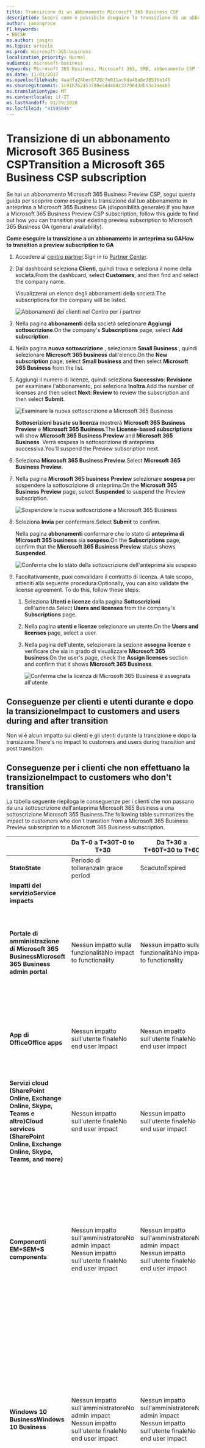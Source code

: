 ```yaml
---
title: Transizione di un abbonamento Microsoft 365 Business CSP 
description: Scopri come è possibile eseguire la transizione di un abbonamento Microsoft 365 Business CSP da anteprima a Disponibilità generale. 
author: jasongroce
f1.keywords:
- NOCSH
ms.author: jasgro
ms.topic: article 
ms.prod: microsoft-365-business
localization_priority: Normal
audience: microsoft-business 
keywords: Microsoft 365 Business, Microsoft 365, SMB, abbonamento CSP transizione
ms.date: 11/01/2017
ms.openlocfilehash: 4aadfa24bec8728c7e011ac6da48a8e30516e145
ms.sourcegitcommit: 1c91b7b24537d0e54d484c3379043db53c1aea65
ms.translationtype: MT
ms.contentlocale: it-IT
ms.lasthandoff: 01/29/2020
ms.locfileid: "41595046"
---
```

# <a name="transition-a-microsoft-365-business-csp-subscription"></a><span data-ttu-id="11b69-104">Transizione di un abbonamento Microsoft 365 Business CSP</span><span class="sxs-lookup"><span data-stu-id="11b69-104">Transition a Microsoft 365 Business CSP subscription</span></span>

<span data-ttu-id="11b69-105">Se hai un abbonamento Microsoft 365 Business Preview CSP, segui questa guida per scoprire come eseguire la transizione dal tuo abbonamento in anteprima a Microsoft 365 Business GA (disponibilità generale).</span><span class="sxs-lookup"><span data-stu-id="11b69-105">If you have a Microsoft 365 Business Preview CSP subscription, follow this guide to find out how you can transition your existing preview subscription to Microsoft 365 Business GA (general availability).</span></span>

<span data-ttu-id="11b69-106">**Come eseguire la transizione a un abbonamento in anteprima su GA**</span><span class="sxs-lookup"><span data-stu-id="11b69-106">**How to transition a preview subscription to GA**</span></span>

1. <span data-ttu-id="11b69-107">Accedere al <a href="https://partnercenter.microsoft.com" target="_blank">centro partner</a>.</span><span class="sxs-lookup"><span data-stu-id="11b69-107">Sign in to <a href="https://partnercenter.microsoft.com" target="_blank">Partner Center</a>.</span></span>
2. <span data-ttu-id="11b69-108">Dal dashboard seleziona **Clienti**, quindi trova e seleziona il nome della società.</span><span class="sxs-lookup"><span data-stu-id="11b69-108">From the dashboard, select **Customers**, and then find and select the company name.</span></span>

    <span data-ttu-id="11b69-109">Visualizzerai un elenco degli abbonamenti della società.</span><span class="sxs-lookup"><span data-stu-id="11b69-109">The subscriptions for the company will be listed.</span></span>

    ![Abbonamenti dei clienti nel Centro per i partner](images/pc_customer_subscriptions_1.png)
    
3. <span data-ttu-id="11b69-111">Nella pagina **abbonamenti** della società selezionare **Aggiungi sottoscrizione**.</span><span class="sxs-lookup"><span data-stu-id="11b69-111">On the company's **Subscriptions** page, select **Add subscription**.</span></span>
4. <span data-ttu-id="11b69-112">Nella pagina **nuova sottoscrizione** , selezionare **Small Business** , quindi selezionare **Microsoft 365 business** dall'elenco.</span><span class="sxs-lookup"><span data-stu-id="11b69-112">On the **New subscription** page, select **Small business** and then select **Microsoft 365 Business** from the list.</span></span>
5. <span data-ttu-id="11b69-113">Aggiungi il numero di licenze, quindi seleziona **Successivo: Revisione** per esaminare l'abbonamento, poi seleziona **Inoltra**.</span><span class="sxs-lookup"><span data-stu-id="11b69-113">Add the number of licenses and then select **Next: Review** to review the subscription and then select **Submit**.</span></span>

    ![Esaminare la nuova sottoscrizione a Microsoft 365 Business](images/pc_customer_reviewnewsubscription.png)

    <span data-ttu-id="11b69-115">**Sottoscrizioni basate su licenza** mostrerà **Microsoft 365 Business Preview** e **Microsoft 365 Business**.</span><span class="sxs-lookup"><span data-stu-id="11b69-115">The **License-based subscriptions** will show **Microsoft 365 Business Preview** and **Microsoft 365 Business**.</span></span> <span data-ttu-id="11b69-116">Verrà sospesa la sottoscrizione di anteprima successiva.</span><span class="sxs-lookup"><span data-stu-id="11b69-116">You'll suspend the Preview subscription next.</span></span>

6. <span data-ttu-id="11b69-117">Seleziona **Microsoft 365 Business Preview**.</span><span class="sxs-lookup"><span data-stu-id="11b69-117">Select **Microsoft 365 Business Preview**.</span></span>
7. <span data-ttu-id="11b69-118">Nella pagina **Microsoft 365 business Preview** selezionare **sospesa** per sospendere la sottoscrizione di anteprima.</span><span class="sxs-lookup"><span data-stu-id="11b69-118">On the **Microsoft 365 Business Preview** page, select **Suspended** to suspend the Preview subscription.</span></span>

    ![Sospendere la nuova sottoscrizione a Microsoft 365 Business](images/pc_customer_m365bpreview_suspend.png)

8. <span data-ttu-id="11b69-120">Seleziona **Invia** per confermare.</span><span class="sxs-lookup"><span data-stu-id="11b69-120">Select **Submit** to confirm.</span></span>

    <span data-ttu-id="11b69-121">Nella pagina **abbonamenti** confermare che lo stato di **anteprima di Microsoft 365 business** sia **sospeso**.</span><span class="sxs-lookup"><span data-stu-id="11b69-121">On the **Subscriptions** page, confirm that the **Microsoft 365 Business Preview** status shows **Suspended**.</span></span>

    ![Conferma che lo stato della sottoscrizione dell'anteprima sia sospeso](images/pc_customer_m365bpreview_suspend_confirm.png)

9. <span data-ttu-id="11b69-p102">Facoltativamente, puoi convalidare il contratto di licenza. A tale scopo, attieniti alla seguente procedura:</span><span class="sxs-lookup"><span data-stu-id="11b69-p102">Optionally, you can also validate the license agreement. To do this, follow these steps:</span></span>
    1. <span data-ttu-id="11b69-125">Seleziona **Utenti e licenze** dalla pagina **Sottoscrizioni** dell'azienda.</span><span class="sxs-lookup"><span data-stu-id="11b69-125">Select **Users and licenses** from the company's **Subscriptions** page.</span></span>
    2. <span data-ttu-id="11b69-126">Nella pagina **utenti e licenze** selezionare un utente.</span><span class="sxs-lookup"><span data-stu-id="11b69-126">On the **Users and licenses** page, select a user.</span></span>
    3. <span data-ttu-id="11b69-127">Nella pagina dell'utente, selezionare la sezione **assegna licenze** e verificare che sia in grado di visualizzare **Microsoft 365 business**.</span><span class="sxs-lookup"><span data-stu-id="11b69-127">On the user's page, check the **Assign licenses** section and confirm that it shows **Microsoft 365 Business**.</span></span>

        ![Conferma che la licenza di Microsoft 365 Business è assegnata all'utente](images/pc_customer_userslicenses_m365b_validate.png)

## <a name="impact-to-customers-and-users-during-and-after-transition"></a><span data-ttu-id="11b69-129">Conseguenze per clienti e utenti durante e dopo la transizione</span><span class="sxs-lookup"><span data-stu-id="11b69-129">Impact to customers and users during and after transition</span></span>

<span data-ttu-id="11b69-130">Non vi è alcun impatto sui clienti e gli utenti durante la transizione e dopo la transizione.</span><span class="sxs-lookup"><span data-stu-id="11b69-130">There's no impact to customers and users during transition and post transition.</span></span>

## <a name="impact-to-customers-who-dont-transition"></a><span data-ttu-id="11b69-131">Conseguenze per i clienti che non effettuano la transizione</span><span class="sxs-lookup"><span data-stu-id="11b69-131">Impact to customers who don't transition</span></span>

<span data-ttu-id="11b69-132">La tabella seguente riepiloga le conseguenze per i clienti che non passano da una sottoscrizione dell'anteprima Microsoft 365 Business a una sottoscrizione Microsoft 365 Business.</span><span class="sxs-lookup"><span data-stu-id="11b69-132">The following table summarizes the impact to customers who don't transition from a Microsoft 365 Business Preview subscription to a Microsoft 365 Business subscription.</span></span>

|       | <span data-ttu-id="11b69-133">Da T-0 a T+30</span><span class="sxs-lookup"><span data-stu-id="11b69-133">T-0 to T+30</span></span>     | <span data-ttu-id="11b69-134">Da T+30 a T+60</span><span class="sxs-lookup"><span data-stu-id="11b69-134">T+30 to T+60</span></span> | <span data-ttu-id="11b69-135">Da T+60 a T+120</span><span class="sxs-lookup"><span data-stu-id="11b69-135">T+60 to T+120</span></span> | <span data-ttu-id="11b69-136">Oltre 120 + T</span><span class="sxs-lookup"><span data-stu-id="11b69-136">Beyond T+120</span></span>  |
|-------|-----------------|--------------|---------------|---------------|
| <span data-ttu-id="11b69-137">**Stato**</span><span class="sxs-lookup"><span data-stu-id="11b69-137">**State**</span></span> | <span data-ttu-id="11b69-138">Periodo di tolleranza</span><span class="sxs-lookup"><span data-stu-id="11b69-138">In grace period</span></span> | <span data-ttu-id="11b69-139">Scaduto</span><span class="sxs-lookup"><span data-stu-id="11b69-139">Expired</span></span>      | <span data-ttu-id="11b69-140">Disattivato</span><span class="sxs-lookup"><span data-stu-id="11b69-140">Disabled</span></span>      | <span data-ttu-id="11b69-141">Senza provisioning</span><span class="sxs-lookup"><span data-stu-id="11b69-141">Deprovisioned</span></span> |
| <span data-ttu-id="11b69-142">**Impatti del servizio**</span><span class="sxs-lookup"><span data-stu-id="11b69-142">**Service impacts**</span></span>                                                        |
| <span data-ttu-id="11b69-143">**Portale di amministrazione di Microsoft 365 Business**</span><span class="sxs-lookup"><span data-stu-id="11b69-143">**Microsoft 365 Business admin portal**</span></span> | <span data-ttu-id="11b69-144">Nessun impatto sulla funzionalità</span><span class="sxs-lookup"><span data-stu-id="11b69-144">No impact to functionality</span></span> | <span data-ttu-id="11b69-145">Nessun impatto sulla funzionalità</span><span class="sxs-lookup"><span data-stu-id="11b69-145">No impact to functionality</span></span> | <span data-ttu-id="11b69-146">Puoi aggiungere/eliminare gli utenti, acquistare sottoscrizioni.</span><span class="sxs-lookup"><span data-stu-id="11b69-146">Can add/delete users, purchase subscriptions.</span></span></br> <span data-ttu-id="11b69-147">Non è possibile assegnare o revocare le licenze.</span><span class="sxs-lookup"><span data-stu-id="11b69-147">Can't assign/revoke licenses.</span></span> | <span data-ttu-id="11b69-p103">La sottoscrizione del cliente e tutti i dati verranno eliminati. L'amministratore può gestire altre sottoscrizioni a pagamento.</span><span class="sxs-lookup"><span data-stu-id="11b69-p103">Customer's subscription and all data is deleted. Admin can manage other paid subscriptions.</span></span> |
| <span data-ttu-id="11b69-150">**App di Office**</span><span class="sxs-lookup"><span data-stu-id="11b69-150">**Office apps**</span></span>                         | <span data-ttu-id="11b69-151">Nessun impatto sull'utente finale</span><span class="sxs-lookup"><span data-stu-id="11b69-151">No end user impact</span></span> | <span data-ttu-id="11b69-152">Nessun impatto sull'utente finale</span><span class="sxs-lookup"><span data-stu-id="11b69-152">No end user impact</span></span> | <span data-ttu-id="11b69-153">Office entra in modalità con funzionalità ridotte.</span><span class="sxs-lookup"><span data-stu-id="11b69-153">Office enters reduced functionality mode.</span></span></br> <span data-ttu-id="11b69-154">Gli utenti possono visualizzare solo i file.</span><span class="sxs-lookup"><span data-stu-id="11b69-154">Users can view files only.</span></span> | <span data-ttu-id="11b69-155">Office entra in modalità con funzionalità ridotte.</span><span class="sxs-lookup"><span data-stu-id="11b69-155">Office enters reduced functionality mode.</span></span></br> <span data-ttu-id="11b69-156">Gli utenti possono visualizzare solo i file.</span><span class="sxs-lookup"><span data-stu-id="11b69-156">Users can view files only.</span></span> |
| <span data-ttu-id="11b69-157">**Servizi cloud (SharePoint Online, Exchange Online, Skype, Teams e altro)**</span><span class="sxs-lookup"><span data-stu-id="11b69-157">**Cloud services (SharePoint Online, Exchange Online, Skype, Teams, and more)**</span></span> | <span data-ttu-id="11b69-158">Nessun impatto sull'utente finale</span><span class="sxs-lookup"><span data-stu-id="11b69-158">No end user impact</span></span> | <span data-ttu-id="11b69-159">Nessun impatto sull'utente finale</span><span class="sxs-lookup"><span data-stu-id="11b69-159">No end user impact</span></span> | <span data-ttu-id="11b69-160">Gli utenti finali e gli amministratori non hanno accesso ai dati nel cloud.</span><span class="sxs-lookup"><span data-stu-id="11b69-160">End users and admins have no access to data in the cloud.</span></span> | <span data-ttu-id="11b69-161">La sottoscrizione del cliente e tutti i dati verranno eliminati.</span><span class="sxs-lookup"><span data-stu-id="11b69-161">Customer's subscription and all data are deleted.</span></span> |
| <span data-ttu-id="11b69-162">**Componenti EM+S**</span><span class="sxs-lookup"><span data-stu-id="11b69-162">**EM+S components**</span></span> | <span data-ttu-id="11b69-163">Nessun impatto sull'amministratore</span><span class="sxs-lookup"><span data-stu-id="11b69-163">No admin impact</span></span></br> <span data-ttu-id="11b69-164">Nessun impatto sull'utente finale</span><span class="sxs-lookup"><span data-stu-id="11b69-164">No end user impact</span></span> | <span data-ttu-id="11b69-165">Nessun impatto sull'amministratore</span><span class="sxs-lookup"><span data-stu-id="11b69-165">No admin impact</span></span></br> <span data-ttu-id="11b69-166">Nessun impatto sull'utente finale</span><span class="sxs-lookup"><span data-stu-id="11b69-166">No end user impact</span></span> | <span data-ttu-id="11b69-167">Non è più possibile applicare la funzionalità.</span><span class="sxs-lookup"><span data-stu-id="11b69-167">Capability is no longer enforced.</span></span></br> <span data-ttu-id="11b69-168">Per altre info, vedi [Impatto dei dispositivi mobili dopo la scadenza della sottoscrizione](#mobile-device-impacts-upon-subscription-expiration) e [Impatto sui PC Windows 10 alla scadenza della sottoscrizione](#windows-10-pc-impacts-upon-subscription-expiration).</span><span class="sxs-lookup"><span data-stu-id="11b69-168">See [Mobile device impacts upon subscription expiration](#mobile-device-impacts-upon-subscription-expiration) and [Windows 10 PC impacts upon subscription expiration](#windows-10-pc-impacts-upon-subscription-expiration) for more info.</span></span> | <span data-ttu-id="11b69-169">Non è più possibile applicare la funzionalità.</span><span class="sxs-lookup"><span data-stu-id="11b69-169">Capability is no longer enforced.</span></span></br> <span data-ttu-id="11b69-170">Per altre info, vedi [Impatto dei dispositivi mobili dopo la scadenza della sottoscrizione](#mobile-device-impacts-upon-subscription-expiration) e [Impatto sui PC Windows 10 alla scadenza della sottoscrizione](#windows-10-pc-impacts-upon-subscription-expiration).</span><span class="sxs-lookup"><span data-stu-id="11b69-170">See [Mobile device impacts upon subscription expiration](#mobile-device-impacts-upon-subscription-expiration) and [Windows 10 PC impacts upon subscription expiration](#windows-10-pc-impacts-upon-subscription-expiration) for more info.</span></span> |
| <span data-ttu-id="11b69-171">**Windows 10 Business**</span><span class="sxs-lookup"><span data-stu-id="11b69-171">**Windows 10 Business**</span></span> | <span data-ttu-id="11b69-172">Nessun impatto sull'amministratore</span><span class="sxs-lookup"><span data-stu-id="11b69-172">No admin impact</span></span></br> <span data-ttu-id="11b69-173">Nessun impatto sull'utente finale</span><span class="sxs-lookup"><span data-stu-id="11b69-173">No end user impact</span></span> | <span data-ttu-id="11b69-174">Nessun impatto sull'amministratore</span><span class="sxs-lookup"><span data-stu-id="11b69-174">No admin impact</span></span></br> <span data-ttu-id="11b69-175">Nessun impatto sull'utente finale</span><span class="sxs-lookup"><span data-stu-id="11b69-175">No end user impact</span></span> | <span data-ttu-id="11b69-176">Non è più possibile applicare la funzionalità.</span><span class="sxs-lookup"><span data-stu-id="11b69-176">Capability is no longer enforced.</span></span></br> <span data-ttu-id="11b69-177">Per altre info, vedi [Impatto dei dispositivi mobili dopo la scadenza della sottoscrizione](#mobile-device-impacts-upon-subscription-expiration) e [Impatto sui PC Windows 10 alla scadenza della sottoscrizione](#windows-10-pc-impacts-upon-subscription-expiration).</span><span class="sxs-lookup"><span data-stu-id="11b69-177">See [Mobile device impacts upon subscription expiration](#mobile-device-impacts-upon-subscription-expiration) and [Windows 10 PC impacts upon subscription expiration](#windows-10-pc-impacts-upon-subscription-expiration) for more info.</span></span> | <span data-ttu-id="11b69-178">Non è più possibile applicare la funzionalità.</span><span class="sxs-lookup"><span data-stu-id="11b69-178">Capability is no longer enforced.</span></span></br> <span data-ttu-id="11b69-179">Per altre info, vedi [Impatto dei dispositivi mobili dopo la scadenza della sottoscrizione](#mobile-device-impacts-upon-subscription-expiration) e [Impatto sui PC Windows 10 alla scadenza della sottoscrizione](#windows-10-pc-impacts-upon-subscription-expiration).</span><span class="sxs-lookup"><span data-stu-id="11b69-179">See [Mobile device impacts upon subscription expiration](#mobile-device-impacts-upon-subscription-expiration) and [Windows 10 PC impacts upon subscription expiration](#windows-10-pc-impacts-upon-subscription-expiration) for more info.</span></span> |
| <span data-ttu-id="11b69-180">**Accesso di Azure AD a un PC Windows 10**</span><span class="sxs-lookup"><span data-stu-id="11b69-180">**Azure AD login to a Windows 10 PC**</span></span> | <span data-ttu-id="11b69-181">Nessun impatto sull'amministratore</span><span class="sxs-lookup"><span data-stu-id="11b69-181">No admin impact</span></span></br> <span data-ttu-id="11b69-182">Nessun impatto sull'utente finale</span><span class="sxs-lookup"><span data-stu-id="11b69-182">No end user impact</span></span> | <span data-ttu-id="11b69-183">Nessun impatto sull'amministratore</span><span class="sxs-lookup"><span data-stu-id="11b69-183">No admin impact</span></span></br> <span data-ttu-id="11b69-184">Nessun impatto sull'utente finale</span><span class="sxs-lookup"><span data-stu-id="11b69-184">No end user impact</span></span> | <span data-ttu-id="11b69-185">Nessun impatto sull'amministratore</span><span class="sxs-lookup"><span data-stu-id="11b69-185">No admin impact</span></span></br> <span data-ttu-id="11b69-186">Nessun impatto sull'utente finale</span><span class="sxs-lookup"><span data-stu-id="11b69-186">No end user impact</span></span> | <span data-ttu-id="11b69-187">Dopo l'eliminazione del tenant, un utente può accedere solo con le credenziali locali.</span><span class="sxs-lookup"><span data-stu-id="11b69-187">Once the tenant is deleted, a user can sign in with local credentials only.</span></span> <span data-ttu-id="11b69-188">Ricreare l'immagine del dispositivo se non esistono credenziali locali.</span><span class="sxs-lookup"><span data-stu-id="11b69-188">Re-image the device if there are no local credentials.</span></span> |

## <a name="mobile-device-impacts-upon-subscription-expiration"></a><span data-ttu-id="11b69-189">Impatto dei dispositivi mobili dopo la scadenza della sottoscrizione</span><span class="sxs-lookup"><span data-stu-id="11b69-189">Mobile device impacts upon subscription expiration</span></span>

<span data-ttu-id="11b69-190">Nella tabella seguente viene riepilogato l'impatto dei criteri di gestione delle app nei dispositivi mobili.</span><span class="sxs-lookup"><span data-stu-id="11b69-190">The following table summarizes the impact to the app management policies on mobile devices.</span></span>

|                            | <span data-ttu-id="11b69-191">Licenza completa</span><span class="sxs-lookup"><span data-stu-id="11b69-191">Fully licensed experience</span></span>                      | <span data-ttu-id="11b69-192">T+60 giorni dopo la scadenza</span><span class="sxs-lookup"><span data-stu-id="11b69-192">T+60 days post expiration</span></span>          |
|----------------------------|------------------------------------------------|------------------------------------|
| <span data-ttu-id="11b69-193">**Eliminare i file di lavoro da un dispositivo inattivo**</span><span class="sxs-lookup"><span data-stu-id="11b69-193">**Delete work files from an inactive device**</span></span> | <span data-ttu-id="11b69-194">I file di lavoro vengono rimossi dopo i giorni selezionati</span><span class="sxs-lookup"><span data-stu-id="11b69-194">Work files are removed after selected days</span></span> | <span data-ttu-id="11b69-195">I file di lavoro restano nei dispositivi personali dell'utente</span><span class="sxs-lookup"><span data-stu-id="11b69-195">Work files remain on the user's personal devices</span></span> |
| <span data-ttu-id="11b69-196">**Chiedere agli utenti di salvare tutti i file di lavoro su OneDrive for Business**</span><span class="sxs-lookup"><span data-stu-id="11b69-196">**Force users to save all work files to OneDrive for Business**</span></span> | <span data-ttu-id="11b69-197">I file di lavoro possono essere salvati solo su OneDrive for Business</span><span class="sxs-lookup"><span data-stu-id="11b69-197">Work files can only be saved to OneDrive for Business</span></span> | <span data-ttu-id="11b69-198">I file di lavoro possono essere salvati ovunque</span><span class="sxs-lookup"><span data-stu-id="11b69-198">Work files can be saved anywhere</span></span> |
| <span data-ttu-id="11b69-199">**Crittografare i file di lavoro**</span><span class="sxs-lookup"><span data-stu-id="11b69-199">**Encrypt work files**</span></span> | <span data-ttu-id="11b69-200">I file di lavoro sono crittografati</span><span class="sxs-lookup"><span data-stu-id="11b69-200">Work files are encrypted</span></span> | <span data-ttu-id="11b69-201">I file di lavoro non sono più crittografati.</span><span class="sxs-lookup"><span data-stu-id="11b69-201">Work files are no longer encrypted.</span></span></br> <span data-ttu-id="11b69-202">Vengono rimossi i criteri di sicurezza e i dati di Office sulle app.</span><span class="sxs-lookup"><span data-stu-id="11b69-202">Security policies are removed and Office data on apps is removed.</span></span> |
| <span data-ttu-id="11b69-203">**Richiedere PIN o impronta digitale per accedere alle app di Office**</span><span class="sxs-lookup"><span data-stu-id="11b69-203">**Require PIN or fingerprint to access Office apps**</span></span> | <span data-ttu-id="11b69-204">Accesso limitato alle app</span><span class="sxs-lookup"><span data-stu-id="11b69-204">Restricted access to apps</span></span> | <span data-ttu-id="11b69-205">Nessuna restrizione di accesso a livello di app</span><span class="sxs-lookup"><span data-stu-id="11b69-205">No app-level access restriction</span></span> |
| <span data-ttu-id="11b69-206">**Reimpostare il PIN in caso di errore di accesso**</span><span class="sxs-lookup"><span data-stu-id="11b69-206">**Reset PIN when login fails**</span></span> | <span data-ttu-id="11b69-207">Accesso limitato alle app</span><span class="sxs-lookup"><span data-stu-id="11b69-207">Restricted access to apps</span></span> | <span data-ttu-id="11b69-208">Nessuna restrizione di accesso a livello di app</span><span class="sxs-lookup"><span data-stu-id="11b69-208">No app-level access restriction</span></span> |
| <span data-ttu-id="11b69-209">**Richiedere agli utenti di accedere nuovamente dopo un periodo di inattività delle app di Office**</span><span class="sxs-lookup"><span data-stu-id="11b69-209">**Require users to sign in again after Office apps have been idle**</span></span> | <span data-ttu-id="11b69-210">Accesso richiesto</span><span class="sxs-lookup"><span data-stu-id="11b69-210">Sign-in required</span></span> | <span data-ttu-id="11b69-211">Nessuna richiesta di accesso</span><span class="sxs-lookup"><span data-stu-id="11b69-211">No sign-in required</span></span> |
| <span data-ttu-id="11b69-212">**Negare l'accesso ai file in dispositivi jailbroken o rooted di lavoro**</span><span class="sxs-lookup"><span data-stu-id="11b69-212">**Deny access to work files on jailbroken or rooted devices**</span></span> | <span data-ttu-id="11b69-213">Non è possibile accedere ai file di lavoro nei dispositivi jailbroken/rooted</span><span class="sxs-lookup"><span data-stu-id="11b69-213">Work files can't be accessed on jailbroken/rooted devices</span></span> | <span data-ttu-id="11b69-214">L'accesso ai file di lavoro è consentito solo da dispositivi jailbroken/rooted</span><span class="sxs-lookup"><span data-stu-id="11b69-214">Work files can be accessed on jailbroken/rooted devices</span></span> |
| <span data-ttu-id="11b69-215">**Consentire agli utenti di copiare il contenuto da app di Office in App personali**</span><span class="sxs-lookup"><span data-stu-id="11b69-215">**Allow users to copy content from Office apps to Personal apps**</span></span> | <span data-ttu-id="11b69-216">Copia/Incolla limitato alle app disponibili come parte della sottoscrizione Microsoft 365 Business</span><span class="sxs-lookup"><span data-stu-id="11b69-216">Copy/paste restricted to apps available as part of Microsoft 365 Business subscription</span></span> | <span data-ttu-id="11b69-217">Copia/Incolla disponibile per tutte le app</span><span class="sxs-lookup"><span data-stu-id="11b69-217">Copy/paste available to all apps</span></span> |

## <a name="windows-10-pc-impacts-upon-subscription-expiration"></a><span data-ttu-id="11b69-218">Impatto dei PC Windows 10 dopo la scadenza della sottoscrizione</span><span class="sxs-lookup"><span data-stu-id="11b69-218">Windows 10 PC impacts upon subscription expiration</span></span>

<span data-ttu-id="11b69-219">La tabella seguente riepiloga l'impatto sui criteri di configurazione del dispositivo Windows 10.</span><span class="sxs-lookup"><span data-stu-id="11b69-219">The following table summarizes the impact to the Windows 10 device configuration policies.</span></span>

|                            | <span data-ttu-id="11b69-220">Licenza completa</span><span class="sxs-lookup"><span data-stu-id="11b69-220">Fully licensed experience</span></span>                      | <span data-ttu-id="11b69-221">T+60 giorni dopo la scadenza</span><span class="sxs-lookup"><span data-stu-id="11b69-221">T+60 days post expiration</span></span>          |
|----------------------------|------------------------------------------------|------------------------------------|
| <span data-ttu-id="11b69-222">**Proteggere il PC da minacce con Windows Defender**</span><span class="sxs-lookup"><span data-stu-id="11b69-222">**Help protect PCs from threats using Windows Defender**</span></span> | <span data-ttu-id="11b69-223">Attiva/Disattiva è fuori controllo utente</span><span class="sxs-lookup"><span data-stu-id="11b69-223">Turn on/off is outside of user control</span></span> | <span data-ttu-id="11b69-224">L'utente può disattivare Windows Defender sul PC Windows 10</span><span class="sxs-lookup"><span data-stu-id="11b69-224">User can turn on/off Windows Defender on the Windows 10 PC</span></span> |
| <span data-ttu-id="11b69-225">**Proteggere il PC da minacce basate sul Web in Microsoft Edge**</span><span class="sxs-lookup"><span data-stu-id="11b69-225">**Help protect PCs from web-based threats in Microsoft Edge**</span></span> | <span data-ttu-id="11b69-226">Protezione del PC in Microsoft Edge</span><span class="sxs-lookup"><span data-stu-id="11b69-226">PC protection in Microsoft Edge</span></span> | <span data-ttu-id="11b69-227">L'utente può accendere/spegnere la protezione del PC in Microsoft Edge</span><span class="sxs-lookup"><span data-stu-id="11b69-227">User can turn on/off PC protection in Microsoft Edge</span></span> |
| <span data-ttu-id="11b69-228">**Disattivare lo schermo del dispositivo quando è inattivo**</span><span class="sxs-lookup"><span data-stu-id="11b69-228">**Turn off device screen when idle**</span></span> | <span data-ttu-id="11b69-229">L'amministratore definisce i criteri di intervallo di timeout dello schermo</span><span class="sxs-lookup"><span data-stu-id="11b69-229">Admin defines screen timeout interval policy</span></span> | <span data-ttu-id="11b69-230">Il timeout dello schermo può essere configurato dall'utente finale</span><span class="sxs-lookup"><span data-stu-id="11b69-230">Screen timeout can be configured by end user</span></span> |
| <span data-ttu-id="11b69-231">**Consentire agli utenti di scaricare app da Microsoft Store**</span><span class="sxs-lookup"><span data-stu-id="11b69-231">**Allow users to download apps from Microsoft Store**</span></span> | <span data-ttu-id="11b69-232">L'amministratore stabilisce se un utente può scaricare app da Microsoft Store</span><span class="sxs-lookup"><span data-stu-id="11b69-232">Admin defines if a user can download apps from Microsoft Store</span></span> | <span data-ttu-id="11b69-233">L'utente può scaricare app da Microsoft Store in qualsiasi momento</span><span class="sxs-lookup"><span data-stu-id="11b69-233">User can download apps from Microsoft Store anytime</span></span> |
| <span data-ttu-id="11b69-234">**Consentire agli utenti di accedere a Cortana**</span><span class="sxs-lookup"><span data-stu-id="11b69-234">**Allow users to access Cortana**</span></span> | <span data-ttu-id="11b69-235">L'amministratore definisce i criteri di accesso utente a Cortana</span><span class="sxs-lookup"><span data-stu-id="11b69-235">Admin defines policy on user access to Cortana</span></span> | <span data-ttu-id="11b69-236">Dispositivi utente per attivare/disattivare Cortana</span><span class="sxs-lookup"><span data-stu-id="11b69-236">User devices to turn on/off Cortana</span></span> |
| <span data-ttu-id="11b69-237">**Consentire agli utenti di ricevere suggerimenti e annunci da Microsoft**</span><span class="sxs-lookup"><span data-stu-id="11b69-237">**Allow users to receive tips and advertisements from Microsoft**</span></span> | <span data-ttu-id="11b69-238">L'amministratore definisce i criteri utente per ricevere suggerimenti e annunci da Microsoft</span><span class="sxs-lookup"><span data-stu-id="11b69-238">Admin defines policy on user receive tips and advertisements from Microsoft</span></span> | <span data-ttu-id="11b69-239">L'utente può abilitare/disabilitare suggerimenti e annunci da Microsoft</span><span class="sxs-lookup"><span data-stu-id="11b69-239">User can turn on/off tips and advertisements from Microsoft</span></span> |
| <span data-ttu-id="11b69-240">**Consentire agli utenti di copiare il contenuto da app di Office in App personali**</span><span class="sxs-lookup"><span data-stu-id="11b69-240">**Allow users to copy content from Office apps into personal apps**</span></span> | <span data-ttu-id="11b69-241">L'amministratore definisce i criteri per mantenere aggiornati i dispositivi Windows 10</span><span class="sxs-lookup"><span data-stu-id="11b69-241">Admin defines policy to keep Windows 10 devices up to date</span></span> | <span data-ttu-id="11b69-242">Gli utenti possono decidere quando aggiornare Windows</span><span class="sxs-lookup"><span data-stu-id="11b69-242">Users can decide when to update Windows</span></span> |
